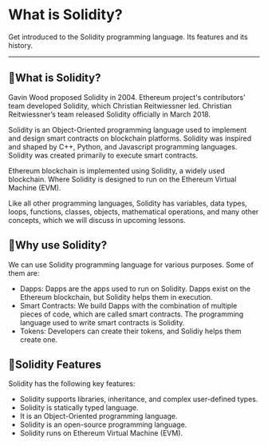 <h1> What is Solidity? </h1>
Get introduced to the Solidity programming language. Its features and its history.

---

## 👀What is Solidity?

Gavin Wood proposed Solidity in 2004. Ethereum project's contributors' team developed Solidity, which Christian Reitwiessner led. 
Christian Reitwiessner’s team released Solidity officially in March 2018.

Solidity is an Object-Oriented programming language used to implement and design smart contracts on blockchain platforms. 
Solidity was inspired and shaped by C++, Python, and Javascript programming languages. Solidity was created primarily to execute smart contracts.

Ethereum blockchain is implemented using Solidity, a widely used blockchain. Where Solidity is designed to run on the Ethereum Virtual Machine (EVM).

Like all other programming languages, Solidity has variables, data types, loops, functions, classes, objects, mathematical operations, 
and many other concepts, which we will discuss in upcoming lessons.

## 👀Why use Solidity?

We can use Solidity programming language for various purposes. Some of them are:
* Dapps: Dapps are the apps used to run on Solidity. Dapps exist on the Ethereum blockchain, but Solidity helps them in execution.
* Smart Contracts: We build Dapps with the combination of multiple pieces of code, which are called smart contracts. The programming language used to write smart contracts is Solidity.
* Tokens: Developers can create their tokens, and Solidiy helps them create one.

## 👀Solidity Features

Solidity has the following key features:
* Solidity supports libraries, inheritance, and complex user-defined types.
* Solidity is statically typed language.
* It is an Object-Oriented programming language.
* Solidity is an open-source programming language.
* Solidity runs on Ethereum Virtual Machine (EVM).
